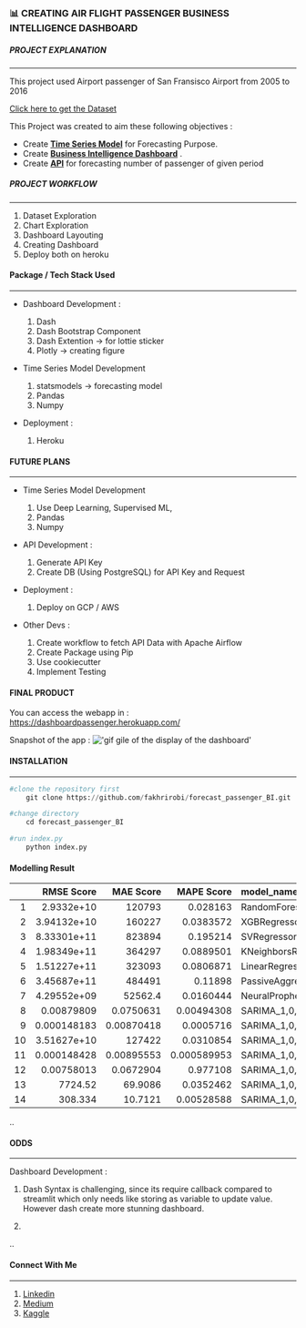 


### :bar_chart: CREATING AIR FLIGHT PASSENGER BUSINESS INTELLIGENCE DASHBOARD
#####   PROJECT EXPLANATION 
---


This project used Airport passenger of San Fransisco Airport from 2005 to 2016
 
[Click here to get the Dataset](https://www.kaggle.com/san-francisco/sf-air-traffic-passenger-and-landings-statistics/)
 
This Project was created to aim these following objectives : 

- Create **[Time Series Model](https://github.com/fakhrirobi/airtraffic_forecast)** for Forecasting Purpose.
- Create **[Business Intelligence Dashboard](https://github.com/fakhrirobi/forecast_passenger_BI)** .
- Create **[API](https://flightpassangerforecast.herokuapp.com/docs)** for forecasting number of passenger of given period
    
##### PROJECT WORKFLOW 
---
1. Dataset Exploration 
2. Chart Exploration 
3. Dashboard Layouting 
4. Creating Dashboard
5. Deploy both on heroku 

#### Package / Tech Stack Used  
---
- Dashboard Development : 
    1. Dash
    2. Dash Bootstrap Component 
    3. Dash Extention -> for lottie sticker
    4. Plotly -> creating figure 
   
- Time Series Model Development 
    1. statsmodels -> forecasting model 
    2. Pandas 
    3. Numpy
   
   
- Deployment : 
    1. Heroku 
    
#### FUTURE PLANS 
---
- Time Series Model Development 
    1. Use Deep Learning, Supervised ML, 
    2. Pandas 
    3. Numpy
   
- API Development : 
    1. Generate API Key 
    2. Create DB (Using PostgreSQL) for API Key and Request 

- Deployment : 
    1. Deploy on GCP / AWS 
    
- Other Devs : 
    1. Create workflow to fetch API Data with Apache Airflow  
    2. Create Package using Pip  
    3. Use cookiecutter
    4. Implement Testing 


#### FINAL PRODUCT 

You can access the webapp in : https://dashboardpassenger.herokuapp.com/

Snapshot of the app : 
!['gif gile of the display of the dashboard'](https://github.com/fakhrirobi/forecast_passenger_BI/blob/main/demo/demo.gif)

#### INSTALLATION 
---
```python
#clone the repository first 
    git clone https://github.com/fakhrirobi/forecast_passenger_BI.git
```
```python
#change directory 
    cd forecast_passenger_BI
```
```python
#run index.py 
    python index.py 
```
#### Modelling Result 

|    |     RMSE Score |       MAE Score |   MAPE Score | model_name                                               |
|---:|---------------:|----------------:|-------------:|:---------------------------------------------------------|
|  1 |    2.9332e+10  | 120793          |  0.028163    | RandomForestRegressor                                    |
|  2 |    3.94132e+10 | 160227          |  0.0383572   | XGBRegressor                                             |
|  3 |    8.33301e+11 | 823894          |  0.195214    | SVRegressor                                              |
|  4 |    1.98349e+11 | 364297          |  0.0889501   | KNeighborsRegressor                                      |
|  5 |    1.51227e+11 | 323093          |  0.0806871   | LinearRegression                                         |
|  6 |    3.45687e+11 | 484491          |  0.11898     | PassiveAggressiveRegressor                               |
|  7 |    4.29552e+09 |  52562.4        |  0.0160444   | NeuralProphet_hidden_layer3_epoch_3_weekly_seasonality12 |
|  8 |    0.00879809  |      0.0750631  |  0.00494308  | SARIMA_1,0,1_1,0,1,12_ts_log                             |
|  9 |    0.000148183 |      0.00870418 |  0.0005716   | SARIMA_1,0,1_1,0,1,12_ts_log_moving_avg                  |
|  10 |    3.51627e+10 | 127422          |  0.0310854   | SARIMA_1,0,1_1,0,1,12_ts_moving_avg                      |
|  11 |    0.000148428 |      0.00895553 |  0.000589953 | SARIMA_1,0,1_1,0,1,12_ts_log_ewma                        |
|  12 |    0.00758013  |      0.0672904  |  0.977108    | SARIMA_1,0,1_1,0,1,12_ts_log_ewma_diff                   |
|  13 | 7724.52        |     69.9086     |  0.0352462   | SARIMA_1,0,1_1,0,1,12_sqrt_ts                            |
|  14 |  308.334       |     10.7121     |  0.00528588  | SARIMA_1,0,1_1,0,1,12_moving_avg_sqrt                    |


..
#### ODDS 
---
Dashboard Development : 

 1. Dash Syntax is challenging, since its require callback compared to streamlit which only needs like storing as variable to update value. However dash create more stunning dashboard.  
   
 2. 
   



..

#### Connect With Me 
---
1. [Linkedin](https://www.linkedin.com/in/fakhrirobi/)
2. [Medium](https://www.medium.com/@fakhrirobi.fra/)
3. [Kaggle](https://www.kaggle.com/fakhrirobi/)